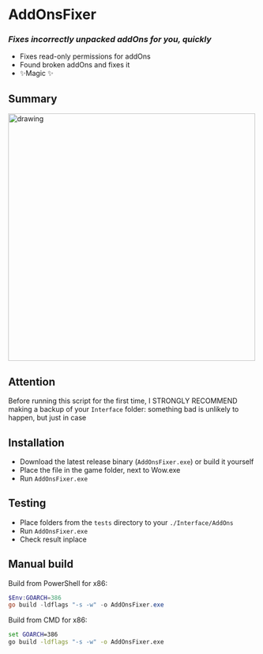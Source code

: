# AddOnsFixer
### _Fixes incorrectly unpacked addOns for you, quickly_

- Fixes read-only permissions for addOns
- Found broken addOns and fixes it
- ✨Magic ✨

## Summary

<img src="https://i.ibb.co/ScymHmN/info.png" alt="drawing" width="500"/> 

## Attention

Before running this script for the first time, I STRONGLY RECOMMEND making a backup of your `Interface` folder: something bad is unlikely to happen, but just in case

## Installation

- Download the latest release binary (`AddOnsFixer.exe`) or build it yourself
- Place the file in the game folder, next to Wow.exe
- Run `AddOnsFixer.exe`

## Testing

- Place folders from the `tests` directory to your `./Interface/AddOns`
- Run `AddOnsFixer.exe`
- Check result inplace

## Manual build

Build from PowerShell for x86:

```powershell
$Env:GOARCH=386
go build -ldflags "-s -w" -o AddOnsFixer.exe
```

Build from CMD for x86:

```cmd
set GOARCH=386
go build -ldflags "-s -w" -o AddOnsFixer.exe
```
